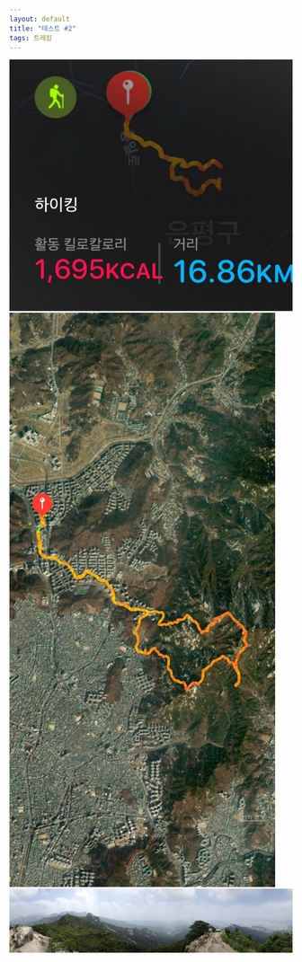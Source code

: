 ```yaml
---
layout: default
title: "테스트 #2"
tags: 트레킹
---
```


![산행정보](/images/2021-06-06-북한산국립공원-향로봉-산행/IMG_5681.jpeg)<br>
![산행루트](/images/2021-06-06-북한산국립공원-향로봉-산행/IMG_5682.jpeg)<br>
![향로봉 정상에서의 파노라마](/images/2021-06-06-북한산국립공원-향로봉-산행/IMG_5680.jpg)
